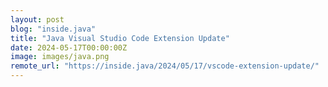 ```yaml
---
layout: post
blog: "inside.java"
title: "Java Visual Studio Code Extension Update"
date: 2024-05-17T00:00:00Z
image: images/java.png
remote_url: "https://inside.java/2024/05/17/vscode-extension-update/"
---
```

